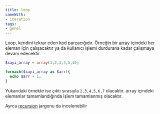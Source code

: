 ```yaml
---
title: loop
sameWith:
- iteration
tags:
- genel
---
```


Loop, kendini tekrar eden kod parçacığıdır. Örneğin bir [array](/array) içindeki her eleman için çalışacaktır ya da kullanıcı işlemi durdurana kadar çalışmaya devam edecektir.

```php
$sayi_array = array(1,2,3,4,5,6);

foreach($sayi_array as $arr){
  echo $arr + 1;
}
```
Yukarıdaki örnekte ise çıktı sırasıyla ``2,3,4,5,6,7`` olacaktır. array içindeki elemanlar tamamlandığında işlem tamamlanmış olacaktır.

Ayrca [recursion](/recursion) jargonu da incelenebilir
